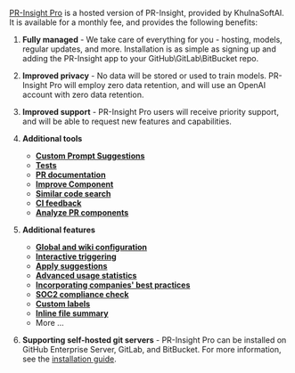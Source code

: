 [PR-Insight Pro](https://www.khulnasoft.com/pricing/) is a hosted version of PR-Insight, provided by KhulnaSoftAI. It is available for a monthly fee, and provides the following benefits:

1. **Fully managed** - We take care of everything for you - hosting, models, regular updates, and more. Installation is as simple as signing up and adding the PR-Insight app to your GitHub\GitLab\BitBucket repo.

2. **Improved privacy** - No data will be stored or used to train models. PR-Insight Pro will employ zero data retention, and will use an OpenAI account with zero data retention.

3. **Improved support** - PR-Insight Pro users will receive priority support, and will be able to request new features and capabilities.

4. **Additional tools**
     - [**Custom Prompt Suggestions**](./tools/custom_prompt.md/)
     - [**Tests**](./tools/test.md/)
     - [**PR documentation**](./tools/documentation.md/)
     - [**Improve Component**](https://pr-insight-docs.khulnasoft.com/tools/improve_component/)
     - [**Similar code search**](https://pr-insight-docs.khulnasoft.com/tools/similar_code/)
     - [**CI feedback**](./tools/ci_feedback.md/)
     - [**Analyze PR components**](./tools/analyze.md/)


5. **Additional features**
     - [**Global and wiki configuration**](./usage-guide/configuration_options.md/#wiki-configuration-file)
     - [**Interactive triggering**](./usage-guide/automations_and_usage.md/#interactive-triggering)
     - [**Apply suggestions**](https://pr-insight-docs.khulnasoft.com/tools/improve/#example-usage)
     - [**Advanced usage statistics**](https://www.khulnasoft.com/contact/#/)
     - [**Incorporating companies' best practices**](https://pr-insight-docs.khulnasoft.com/tools/improve/#best-practices)
     - [**SOC2 compliance check**](./tools/review.md/#soc2-ticket-compliance)
     - [**Custom labels**](./tools/describe.md/#handle-custom-labels-from-the-repos-labels-page)
     - [**Inline file summary**](https://pr-insight-docs.khulnasoft.com/tools/describe/#inline-file-summary)
     - More ...

6. **Supporting self-hosted git servers** - PR-Insight Pro can be installed on GitHub Enterprise Server, GitLab, and BitBucket. For more information, see the [installation guide](https://pr-insight-docs.khulnasoft.com/installation/pr_insight_pro/).